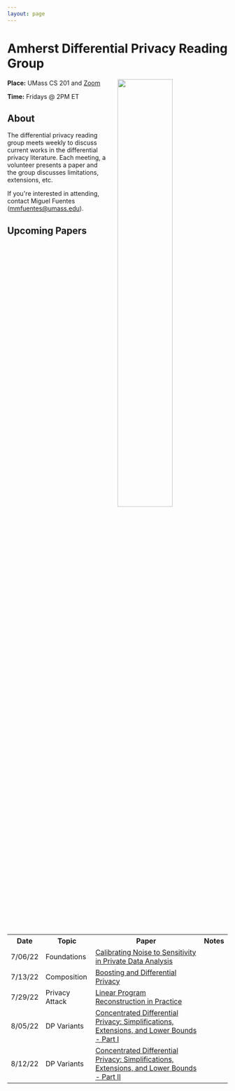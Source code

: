 ```yaml
---
layout: page
---
```


<h1>Amherst Differential Privacy Reading Group</h1>

<a href="https://journalistsresource.org/politics-and-government/comic-differential-privacy-2020-census/">
<img style="float: right; display: inline-block; margin: 0px 0px 0px 25px" width="50%" height="50%"  src="https://journalistsresource.org/wp-content/uploads/2020/03/thumbnail_DiffPriv-teaser-720x480-1.jpg">
</a>

**Place:** UMass CS 201 and [Zoom](https://umass-amherst.zoom.us/j/96167252124)

**Time:** Fridays @ 2PM ET

<h2>About</h2>

The differential privacy reading group meets weekly to discuss current works in the differential privacy literature. Each meeting, a volunteer presents a paper and the group discusses limitations, extensions, etc.

If you're interested in attending, contact Miguel Fuentes (mmfuentes@umass.edu).

<h2>Upcoming Papers</h2>

<table>
  <tr>
    <th><b>Date</b></th>
    <th><b>Topic</b></th>
    <th><b>Paper</b></th>
    <th><b>Notes</b></th>
  </tr>
  <tr>
    <td>7/06/22</td>
    <td>Foundations</td>
    <td><a href="https://people.csail.mit.edu/asmith/PS/sensitivity-tcc-final.pdf">Calibrating Noise to Sensitivity in Private Data Analysis</a></td>
    <td></td>
  </tr>
  <tr>
    <td>7/13/22</td>
    <td>Composition</td>
    <td><a href="https://privacytools.seas.harvard.edu/files/privacytools/files/05670947.pdf">Boosting and Differential Privacy</a></td>
    <td></td>
  </tr>
  <tr>
    <td>7/29/22</td>
    <td>Privacy Attack</td>
    <td><a href="https://journalprivacyconfidentiality.org/index.php/jpc/article/view/711/693">Linear Program Reconstruction in Practice</a></td>
    <td></td>
  </tr>
  <tr>
    <td>8/05/22</td>
    <td>DP Variants</td>
    <td><a href="https://arxiv.org/pdf/1605.02065.pdf">Concentrated Differential Privacy: Simplifications, Extensions, and Lower Bounds - Part I</a></td>
    <td></td>
  </tr>
  <tr>
    <td>8/12/22</td>
    <td>DP Variants</td>
    <td><a href="https://arxiv.org/pdf/1605.02065.pdf">Concentrated Differential Privacy: Simplifications, Extensions, and Lower Bounds - Part II</a></td>
    <td></td>
  </tr>
</table>

<!-- <h2>Schedule</h2> -->

<!-- <h3> Summer 2022 </h3>

<table>
  <tr>
    <th><b>Date</b></th>
    <th><b>Topic</b></th>
    <th><b>Paper</b></th>
  </tr>
  <tr>
    <td>06/08/22</td>
    <td>Stats</td>
    <td><a href="https://arxiv.org/abs/2110.05429#">Differentially Private Approximate Quantiles</a></td>
  </tr>
  <tr>
    <td>06/15/22</td>
    <td>Synthetic Data</td>
    <td><a href="https://link.springer.com/chapter/10.1007/978-3-540-87471-3_20">How Protective Are Synthetic Data?</a></td>
  </tr>
</table>

<h3> Spring 2022 </h3>

<table>
  <tr>
    <th><b>Date</b></th>
    <th><b>Topic</b></th>
    <th><b>Paper</b></th>
  </tr>
  <tr>
    <td>03/08/22</td>
    <td>Synthetic Data</td>
    <td><a href="https://arxiv.org/abs/2205.03257">Synthetic Data - what, why and how?</a></td>
  </tr>
  <tr>
    <td>03/15/22</td>
    <td>Query Release</td>
    <td><a href="https://dl.acm.org/doi/10.1145/1807085.1807104">Optimizing linear counting queries under differential privacy</a></td>
  </tr>
</table> -->
